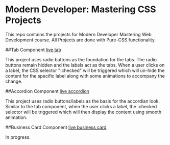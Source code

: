 # Modern Developer: Mastering CSS Projects
This repo contains the projects for Modern Developer Mastering Web Development course. All Projects are done with Pure-CSS functionality.

##Tab Component
[live tab](https://jjs88.github.io/MD-mastering-css-projects/tabs-component)

This project uses radio buttons as the foundation for the tabs. The radio buttons remain hidden and the labels act as the tabs. When a user clicks on a label, the CSS selector ":checked" will be triggered which will un-hide the content for the specific label along with some animations to accompany the change.

##Accordion Component
[live accordion](https://jjs88.github.io/MD-mastering-css-projects/accordion-component)

This project uses radio buttons/labels as the basis for the accordian look. Similar to the tab component, when the user clicks a label, the :checked selector will be triggered which will then display the content using smooth animation.

##Business Card Component
[live business card](https://jjs88.github.io/MD-mastering-css-projects/business-card-component)

In progress.